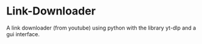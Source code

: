 # Link-Downloader
A link downloader (from youtube) using python with the library yt-dlp and a gui interface.
